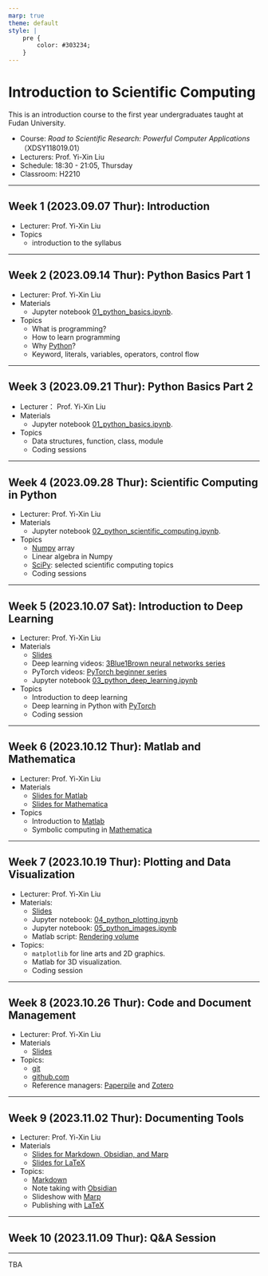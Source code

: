 ```yaml
---
marp: true
theme: default
style: |
    pre {
        color: #303234;
    }
---
```


<!--
backgroundColor: #191a2e
color: skyblue
-->
# Introduction to Scientific Computing

This is an introduction course to the first year undergraduates taught at Fudan University.

- Course: _Road to Scientific Research: Powerful Computer Applications_ （XDSY118019.01）
- Lecturers: Prof. Yi-Xin Liu
- Schedule: 18:30 - 21:05, Thursday
- Classroom: H2210

---

## Week 1 (2023.09.07 Thur): Introduction
- Lecturer: Prof. Yi-Xin Liu
- Topics
  - introduction to the syllabus

---

## Week 2 (2023.09.14 Thur): Python Basics Part 1
- Lecturer: Prof. Yi-Xin Liu
- Materials
  - Jupyter notebook [01_python_basics.ipynb](notebooks/01_python_basics.ipynb).
- Topics
  - What is programming?
  - How to learn programming
  - Why [Python](https://www.python.org/)?
  - Keyword, literals, variables, operators, control flow

---

## Week 3 (2023.09.21 Thur): Python Basics Part 2
- Lecturer： Prof. Yi-Xin Liu
- Materials
  - Jupyter notebook [01_python_basics.ipynb](notebooks/01_python_basics.ipynb).
- Topics
  - Data structures, function, class, module
  - Coding sessions

---

## Week 4 (2023.09.28 Thur): Scientific Computing in Python
- Lecturer: Prof. Yi-Xin Liu
- Materials
  - Jupyter notebook [02_python_scientific_computing.ipynb](notebooks/02_python_scientific_computing.ipynb).
- Topics
  - [Numpy](https://numpy.org/) array
  - Linear algebra in Numpy
  - [SciPy](https://scipy.org/): selected scientific computing topics
  - Coding sessions

---

## Week 5 (2023.10.07 Sat): Introduction to Deep Learning
- Lecturer: Prof. Yi-Xin Liu
- Materials
  - [Slides](slides/week5.html)
  - Deep learning videos: [3Blue1Brown neural networks series](https://youtube.com/playlist?list=PLZHQObOWTQDNU6R1_67000Dx_ZCJB-3pi)
  - PyTorch videos: [PyTorch beginner series](https://youtube.com/playlist?list=PL_lsbAsL_o2CTlGHgMxNrKhzP97BaG9ZN)
  - Jupyter notebook [03_python_deep_learning.ipynb](notebooks/03_python_deep_learning.ipynb)
- Topics
  - Introduction to deep learning
  - Deep learning in Python with [PyTorch](https://pytorch.org/)
  - Coding session

---

## Week 6 (2023.10.12 Thur): Matlab and Mathematica
- Lecturer: Prof. Yi-Xin Liu
- Materials
  - [Slides for Matlab](slides/week6_matlab.html)
  - [Slides for Mathematica](slides/week6_mathematica.html)
- Topics
  - Introduction to [Matlab](https://www.mathworks.com/products/matlab.html)
  - Symbolic computing in [Mathematica](https://www.wolfram.com/mathematica/)

---

## Week 7 (2023.10.19 Thur): Plotting and Data Visualization
- Lecturer: Prof. Yi-Xin Liu
- Materials:
  - [Slides](slides/week7.html)
  - Jupyter notebook: [04_python_plotting.ipynb](notebooks/04_python_plotting.ipynb)
  - Jupyter notebook: [05_python_images.ipynb](notebooks/05_python_images.ipynb)
  - Matlab script: [Rendering volume](scripts/visual3d_lyx.m)
- Topics:
  - `matplotlib` for line arts and 2D graphics.
  - Matlab for 3D visualization.
  - Coding session

---

## Week 8 (2023.10.26 Thur): Code and Document Management
- Lecturer: Prof. Yi-Xin Liu
- Materials
  - [Slides](slides/week8.html)
- Topics:
  - [git](https://git-scm.com/)
  - [github.com](https://github.com/)
  - Reference managers: [Paperpile](https://paperpile.com/?welcome) and [Zotero](https://www.zotero.org/)

---

## Week 9 (2023.11.02 Thur): Documenting Tools
- Lecturer: Prof. Yi-Xin Liu
- Materials
  - [Slides for Markdown, Obsidian, and Marp](slides/week9_markdown.html)
  - [Slides for LaTeX](slides/week9_latex.html)
- Topics:
  - [Markdown](https://daringfireball.net/projects/markdown/syntax)
  - Note taking with [Obsidian](https://obsidian.md/)
  - Slideshow with [Marp](https://yhatt.github.io/marp/)
  - Publishing with [LaTeX](https://www.latex-project.org/)

---

## Week 10 (2023.11.09 Thur): Q&A Session

---

TBA

<!--
## Week 11 (2022.11.17 Thur): Final Exam

Step 1. Goto the repo [https://github.com/liuyxpp/XDSY118019-exam](https://github.com/liuyxpp/XDSY118019-exam) to see a list of problems.

Step 2. Submit your solutions and related documents as a Pull Request to the repo [https://github.com/liuyxpp/XDSY118019-exam](https://github.com/liuyxpp/XDSY118019-exam).

Final exam problems can be also found below:

- [Part 1: Project](exam/finalexam-part1.pdf)
- [Part 2: Problems](exam/finalexam-part2.pdf)

Deadline: 21:30, 2022.11.17

<span style=color:gold>**Attention**: Making a Pull Request to a GitHub repo is part of the final exam. Fail to do so will FAIL the exam!</span>